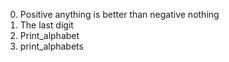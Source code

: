 0. Positive anything is better than negative nothing
1. The last digit
2. Print_alphabet
3. print_alphabets
